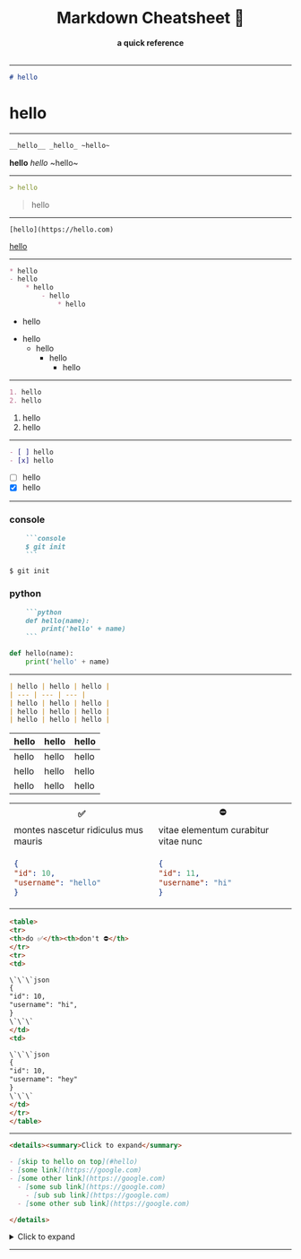 <div align="center">
  <br>
  <h1>Markdown Cheatsheet  📗</h1>
  <strong>a quick reference</strong>
</div>
<br>

---

```markdown
# hello
```
# hello

---

```markdown
__hello__ _hello_ ~hello~
```

__hello__ _hello_ ~hello~

---

```markdown
> hello
```

> hello

---
`[hello](https://hello.com)`

[hello](https://hello.com)

---
```markdown
* hello
- hello
	* hello
		- hello
			* hello
```

* hello
- hello
	* hello
		- hello
			* hello

---
```markdown
1. hello
2. hello
```
1. hello
2. hello

---
```markdown
- [ ] hello
- [x] hello
```
- [ ] hello
- [x] hello

---
### console
```markdown
	```console
	$ git init
	```
```
```console
$ git init
```

### python
```markdown
	```python
	def hello(name):
		print('hello' + name)
	```
```
```python
def hello(name):
	print('hello' + name)
```

---
```markdown
| hello | hello | hello |
| --- | --- | --- |
| hello | hello | hello |
| hello | hello | hello |
| hello | hello | hello |
```
| hello | hello | hello |
| --- | --- | --- |
| hello | hello | hello |
| hello | hello | hello |
| hello | hello | hello |

<table>
<tr>
<th>✅</th><th>⛔️</th>
</tr>
<tr>
<td>montes nascetur ridiculus mus mauris</td>
<td>vitae elementum curabitur vitae nunc</td>
</tr>
<tr>
<td>

```json
{
"id": 10,
"username": "hello"
}
```
</td>
<td>

```json
{
"id": 11,
"username": "hi"
}
```
</td>
</tr>
</table>

```html
<table>
<tr>
<th>do ✅</th><th>don't ⛔️</th>
</tr>
<tr>
<td>

\`\`\`json
{
"id": 10,
"username": "hi",
}
\`\`\`
</td>
<td>

\`\`\`json
{
"id": 10,
"username": "hey"
}
\`\`\`
</td>
</tr>
</table>
```

---
```markdown
<details><summary>Click to expand</summary>

- [skip to hello on top](#hello)
- [some link](https://google.com)
- [some other link](https://google.com)
  - [some sub link](https://google.com)
    - [sub sub link](https://google.com)
  - [some other sub link](https://google.com)

</details>
```
<details><summary>Click to expand</summary>

- [skip to hello on top](#hello)
- [some link](https://google.com)
- [some other link](https://google.com)
  - [some sub link](https://google.com)
    - [sub sub link](https://google.com)
  - [some other sub link](https://google.com)

</details>

---
